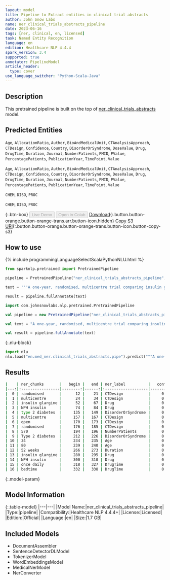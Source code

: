 ```yaml
---
layout: model
title: Pipeline to Extract entities in clinical trial abstracts
author: John Snow Labs
name: ner_clinical_trials_abstracts_pipeline
date: 2023-06-16
tags: [ner, clinical, en, licensed]
task: Named Entity Recognition
language: en
edition: Healthcare NLP 4.4.4
spark_version: 3.4
supported: true
annotator: PipelineModel
article_header:
  type: cover
use_language_switcher: "Python-Scala-Java"
---
```


## Description

This pretrained pipeline is built on the top of [ner_clinical_trials_abstracts](https://nlp.johnsnowlabs.com/2022/06/22/ner_clinical_trials_abstracts_en_3_0.html) model.

## Predicted Entities

`Age`, `AllocationRatio`, `Author`, `BioAndMedicalUnit`, `CTAnalysisApproach`, `CTDesign`, `Confidence`, `Country`, `DisorderOrSyndrome`, `DoseValue`, `Drug`, `DrugTime`, `Duration`, `Journal`, `NumberPatients`, `PMID`, `PValue`, `PercentagePatients`, `PublicationYear`, `TimePoint`, `Value`

`Age`, `AllocationRatio`, `Author`, `BioAndMedicalUnit`, `CTAnalysisApproach`, `CTDesign`, `Confidence`, `Country`, `DisorderOrSyndrome`, `DoseValue`, `Drug`, `DrugTime`, `Duration`, `Journal`, `NumberPatients`, `PMID`, `PValue`, `PercentagePatients`, `PublicationYear`, `TimePoint`, `Value`

`CHEM`, `DISO`, `PROC`

`CHEM`, `DISO`, `PROC`



{:.btn-box}
<button class="button button-orange" disabled>Live Demo</button>
<button class="button button-orange" disabled>Open in Colab</button>
[Download](https://s3.amazonaws.com/auxdata.johnsnowlabs.com/clinical/models/ner_clinical_trials_abstracts_pipeline_en_4.4.4_3.4_1686932967159.zip){:.button.button-orange.button-orange-trans.arr.button-icon.hidden}
[Copy S3 URI](s3://auxdata.johnsnowlabs.com/clinical/models/ner_clinical_trials_abstracts_pipeline_en_4.4.4_3.4_1686932967159.zip){:.button.button-orange.button-orange-trans.button-icon.button-copy-s3}

## How to use

<div class="tabs-box" markdown="1">
{% include programmingLanguageSelectScalaPythonNLU.html %}

```python
from sparknlp.pretrained import PretrainedPipeline

pipeline = PretrainedPipeline("ner_clinical_trials_abstracts_pipeline", "en", "clinical/models")

text = '''A one-year, randomised, multicentre trial comparing insulin glargine with NPH insulin in combination with oral agents in patients with type 2 diabetes. In a multicentre, open, randomised study, 570 patients with Type 2 diabetes, aged 34 - 80 years, were treated for 52 weeks with insulin glargine or NPH insulin given once daily at bedtime.'''

result = pipeline.fullAnnotate(text)
```
```scala
import com.johnsnowlabs.nlp.pretrained.PretrainedPipeline

val pipeline = new PretrainedPipeline("ner_clinical_trials_abstracts_pipeline", "en", "clinical/models")

val text = "A one-year, randomised, multicentre trial comparing insulin glargine with NPH insulin in combination with oral agents in patients with type 2 diabetes. In a multicentre, open, randomised study, 570 patients with Type 2 diabetes, aged 34 - 80 years, were treated for 52 weeks with insulin glargine or NPH insulin given once daily at bedtime."

val result = pipeline.fullAnnotate(text)
```


{:.nlu-block}
```python
import nlu
nlu.load("en.med_ner.clinical_trials_abstracts.pipe").predict("""A one-year, randomised, multicentre trial comparing insulin glargine with NPH insulin in combination with oral agents in patients with type 2 diabetes. In a multicentre, open, randomised study, 570 patients with Type 2 diabetes, aged 34 - 80 years, were treated for 52 weeks with insulin glargine or NPH insulin given once daily at bedtime.""")
```

</div>



## Results

```bash
|    | ner_chunks       |   begin |   end | ner_label          |   confidence |
|---:|:-----------------|--------:|------:|:-------------------|-------------:|
|  0 | randomised       |      12 |    21 | CTDesign           |     0.9996   |
|  1 | multicentre      |      24 |    34 | CTDesign           |     0.9998   |
|  2 | insulin glargine |      52 |    67 | Drug               |     0.99135  |
|  3 | NPH insulin      |      74 |    84 | Drug               |     0.9687   |
|  4 | type 2 diabetes  |     135 |   149 | DisorderOrSyndrome |     0.999933 |
|  5 | multicentre      |     157 |   167 | CTDesign           |     0.9997   |
|  6 | open             |     170 |   173 | CTDesign           |     0.9988   |
|  7 | randomised       |     176 |   185 | CTDesign           |     0.9984   |
|  8 | 570              |     194 |   196 | NumberPatients     |     0.9906   |
|  9 | Type 2 diabetes  |     212 |   226 | DisorderOrSyndrome |     0.9999   |
| 10 | 34               |     234 |   235 | Age                |     0.9999   |
| 11 | 80               |     239 |   240 | Age                |     0.9931   |
| 12 | 52 weeks         |     266 |   273 | Duration           |     0.9794   |
| 13 | insulin glargine |     280 |   295 | Drug               |     0.989    |
| 14 | NPH insulin      |     300 |   310 | Drug               |     0.97955  |
| 15 | once daily       |     318 |   327 | DrugTime           |     0.999    |
| 16 | bedtime          |     332 |   338 | DrugTime           |     0.9937   |
```

{:.model-param}
## Model Information

{:.table-model}
|---|---|
|Model Name:|ner_clinical_trials_abstracts_pipeline|
|Type:|pipeline|
|Compatibility:|Healthcare NLP 4.4.4+|
|License:|Licensed|
|Edition:|Official|
|Language:|en|
|Size:|1.7 GB|

## Included Models

- DocumentAssembler
- SentenceDetectorDLModel
- TokenizerModel
- WordEmbeddingsModel
- MedicalNerModel
- NerConverter